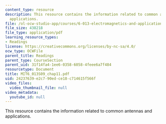 ```yaml
---
content_type: resource
description: This resource contains the information related to common antennas and
  applications.
file: /ol-ocw-studio-app/courses/6-013-electromagnetics-and-applications-spring-2009/24237639e2c790edce18c714615f566f_MIT6_013S09_chap11.pdf
file_size: 438218
file_type: application/pdf
learning_resource_types:
- Readings
license: https://creativecommons.org/licenses/by-nc-sa/4.0/
ocw_type: OCWFile
parent_title: Readings
parent_type: CourseSection
parent_uid: 31f14fa4-1ee6-0358-6058-4feee6a7f484
resourcetype: Document
title: MIT6_013S09_chap11.pdf
uid: 24237639-e2c7-90ed-ce18-c714615f566f
video_files:
  video_thumbnail_file: null
video_metadata:
  youtube_id: null
---
```

This resource contains the information related to common antennas and applications.